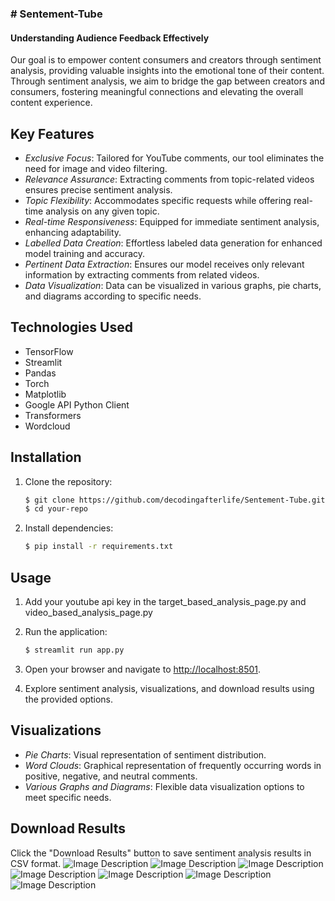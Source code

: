 <h3># Sentement-Tube </h3>
<h4>Understanding Audience Feedback Effectively</h4>

Our goal is to empower content consumers and creators through sentiment analysis, providing valuable insights into the emotional tone of their content. Through sentiment analysis, we aim to bridge the gap between creators and consumers, fostering meaningful connections and elevating the overall content experience.

## Key Features

- *Exclusive Focus*: Tailored for YouTube comments, our tool eliminates the need for image and video filtering.
- *Relevance Assurance*: Extracting comments from topic-related videos ensures precise sentiment analysis.
- *Topic Flexibility*: Accommodates specific requests while offering real-time analysis on any given topic.
- *Real-time Responsiveness*: Equipped for immediate sentiment analysis, enhancing adaptability.
- *Labelled Data Creation*: Effortless labeled data generation for enhanced model training and accuracy.
- *Pertinent Data Extraction*: Ensures our model receives only relevant information by extracting comments from related videos.
- *Data Visualization*: Data can be visualized in various graphs, pie charts, and diagrams according to specific needs.

## Technologies Used

- TensorFlow
- Streamlit
- Pandas
- Torch
- Matplotlib
- Google API Python Client
- Transformers
- Wordcloud

## Installation

1. Clone the repository:

    ```bash
    $ git clone https://github.com/decodingafterlife/Sentement-Tube.git
    $ cd your-repo
   ```
    
3. Install dependencies:

    ```bash
    $ pip install -r requirements.txt
    ```
    
## Usage
1. Add your youtube api key in the target_based_analysis_page.py and video_based_analysis_page.py
1. Run the application:

    ```bash
    $ streamlit run app.py
    ```
    
2. Open your browser and navigate to [http://localhost:8501](http://localhost:8501).

3. Explore sentiment analysis, visualizations, and download results using the provided options.

## Visualizations

- *Pie Charts*: Visual representation of sentiment distribution.
- *Word Clouds*: Graphical representation of frequently occurring words in positive, negative, and neutral comments.
- *Various Graphs and Diagrams*: Flexible data visualization options to meet specific needs.

## Download Results

Click the "Download Results" button to save sentiment analysis results in CSV format.
<img src="Screenshot(217).png" alt="Image Description">
<img src="Screenshot(213).png" alt="Image Description">
<img src="Screenshot(207).png" alt="Image Description">
<img src="Screenshot(208).png" alt="Image Description">
<img src="Screenshot.png" alt="Image Description">
<img src="Screenshot(210).png" alt="Image Description">
<img src="Screenshot(218).png" alt="Image Description">


